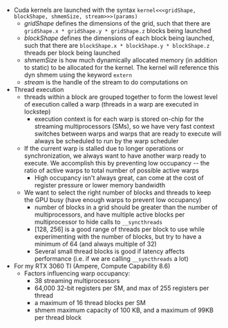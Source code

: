 - Cuda kernels are launched with the syntax `kernel<<<gridShape, blockShape, shmemSize, stream>>>(params)`
    - *gridShape* defines the dimensions of the grid, such that there are `gridShape.x * gridShape.y * gridShape.z` blocks being launched
    - *blockShape* defines the dimensions of each block being launched, such that there are `blockShape.x * blockShape.y * blockShape.z` threads per block being launched
    - *shmemSize* is how much dynamically allocated memory (in addition to static) to be allocated for the kernel. The kernel will reference this dyn shmem using the keyword `extern`
    - *stream* is the handle of the stream to do computations on
- Thread execution
    - threads within a block are grouped together to form the lowest level of execution called a warp (threads in a warp are executed in lockstep)
        - execution context is for each warp is stored on-chip for the streaming multiprocessors (SMs), so we have very fast context switches between warps and warps that are ready to execute will always be scheduled to run by the warp scheduler
    - If the current warp is stalled due to longer operations or synchronization, we always want to have another warp ready to execute. We accomplish this by preventing low occupancy -- the ratio of active warps to total number of possible active warps
        - High occupancy isn't always great, can come at the cost of register pressure or lower memory bandwidth
    - We want to select the right number of blocks and threads to keep the GPU busy (have enough warps to prevent low occupancy)
        - number of blocks in a grid should be greater than the number of multiprocessors, and have multiple active blocks per multiprocessor to hide calls to `__syncthreads`
        - [128, 256] is a good range of threads per block to use while experimenting with the number of blocks, but try to have a minimum of 64 (and always multiple of 32)
        - Several small thread blocks is good if latency affects performance (i.e. if we are calling `__syncthreads` a lot)
- For my RTX 3060 TI (Ampere, Compute Capability 8.6)
    - Factors influencing warp occupancy:
        - 38 streaming multiprocessors
        - 64,000 32-bit registers per SM, and max of 255 registers per thread
        - a maximum of 16 thread blocks per SM
        - shmem maximum capacity of 100 KB, and a maximum of 99KB per thread block
    
